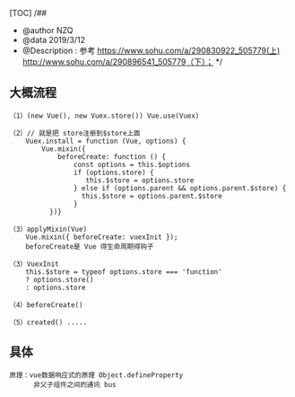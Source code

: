[TOC]
/## 
 * @author NZQ
 * @data 2019/3/12
 * @Description : 参考
https://www.sohu.com/a/290830922_505779(上)  http://www.sohu.com/a/290896541_505779（下）；
 */


## 大概流程
    （1）(new Vue(), new Vuex.store()) Vue.use(Vuex)

    （2）// 就是把 store注册到$store上面
        Vuex.install = function (Vue, options) {
            Vue.mixin({
                beforeCreate: function () {
                    const options = this.$options
                    if (options.store) {
                       this.$store = options.store
                    } else if (options.parent && options.parent.$store) {
                      this.$store = options.parent.$store
                    }
              })}

    （3）applyMixin(Vue)
        Vue.mixin({ beforeCreate: vuexInit });
        beforeCreate是 Vue 得生命周期得钩子

    （3）VuexInit
        this.$store = typeof options.store === 'function'
        ? options.store()
        : options.store

    （4）beforeCreate()

    （5）created() .....


## 具体
    原理：vue数据响应式的原理 Object.defineProperty
          非父子组件之间的通讯 bus

